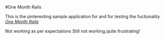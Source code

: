 #One Month Rails 

This is the pinteresting sample application for and for testing the fuctionality [*One Month Rails*](http://onemonthrails.com)

Not working as per expectations
Still not working,quite frustrating!